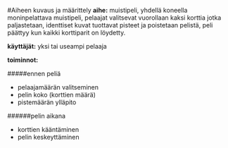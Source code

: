 #Aiheen kuvaus ja määrittely
**aihe:** muistipeli, yhdellä koneella moninpelattava muistipeli, pelaajat valitsevat vuorollaan kaksi korttia jotka paljastetaan, identtiset kuvat tuottavat pisteet ja poistetaan pelistä, peli päättyy kun kaikki korttiparit on löydetty.

**käyttäjät:** yksi tai useampi pelaaja

**toiminnot:** 

#####ennen peliä
* pelaajamäärän valitseminen
* pelin koko (korttien määrä) 
* pistemäärän ylläpito

######pelin aikana
* korttien kääntäminen
* pelin keskeyttäminen
